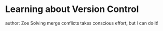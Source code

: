 # Learning about Version Control
author: Zoe
Solving merge conflicts takes conscious effort, but I can do it!
